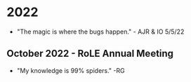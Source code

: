 # 2022
* "The magic is where the bugs happen." - AJR & IO 5/5/22

## October 2022 - RoLE Annual Meeting
* "My knowledge is 99% spiders." -RG
